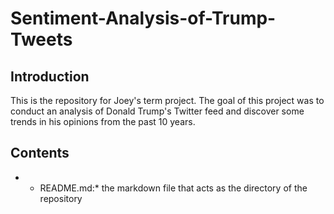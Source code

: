 # Sentiment-Analysis-of-Trump-Tweets

## Introduction
This is the repository for Joey's term project. The goal of this project was to conduct an analysis of Donald Trump's Twitter feed and discover some trends in his opinions from the past 10 years.

## Contents
* - README.md:* the markdown file that acts as the directory of the repository

